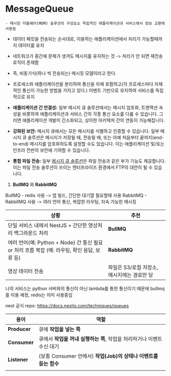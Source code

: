 # MessageQueue
	- 메시징 미들웨어(MOM) 솔루션의 구성요소 독립적인 애플리케이션과 서비스에서 정보 교환에 사용됨
- 데이터 패킷을 전송되는 순서대로, 이용하는 애플리케이션에서 처리가 가능할때까지 데이터를 유지
- 네트워크가 중간에 문제가 생겨도 메시지를 유지하는 것 -> 처리가 안 되면 재전송 로직이 존재함
- 즉, 비동기식(하나 씩 전송되는) 메시징 모델이라고 한다.
-  프로세스와 애플리케이션을 분리하여 통신을 자체 포함하고(각 프로세스마다 자체적인 통신이 가능한 방법을 가지고 있다.) 이벤트 기반으로 유지하여 서비스를 독립적으로 유지

- **애플리케이션 간 연결성:** 일부 메시지 큐 솔루션에서는 메시지 암호화, 트랜잭션 속성을 비롯하여 애플리케이션과 서비스 간의 각종 통신 요소를 다룰 수 있습니다. 그러면 애플리케이션 개발이 간소화되고, 상이한 아키텍처 간의 연동이 가능해집니다.

- **강화된 보안:** 메시지 큐에서는 모든 메시지를 식별하고 인증할 수 있습니다. 일부 메시지 큐 솔루션은 메시지가 저장될 때, 전송될 때, 또는 아예 처음부터 끝까지(end-to-end) 메시지를 암호화하도록 설정할 수도 있습니다. 이는 애플리케이션 및/또는 인프라 전반의 보안에 기여할 수 있습니다.

- **통합 파일 전송:** 일부 [메시지 큐 솔루션](https://www.ibm.com/kr-ko/products/mq/advanced)은 파일 전송과 같은 부가 기능도 제공합니다. 이는 파일 전송 솔루션이 쓰이는 엔터프라이즈 환경에서 FTP의 대안이 될 수 있습니다.

1. **BullMQ** 와 **RabbitMQ**

BullMQ - redis 사용 -> 앱 빌드, 간단한 대기열 필요할때 사용
RabbitMQ - RabbitMQ 사용 -> 여러 언어 통신, 복잡한 라우팅, 지속 가능한 메시징

| **상황**                                                            | **추천**                     |
| ----------------------------------------------------------------- | -------------------------- |
| 단일 서비스 내에서 NestJS + 간단한 영상처리 백그라운드 처리                             | **BullMQ**                 |
| 여러 언어(예: Python + Node) 간 통신 필요 or 처리 흐름 복잡 (예: 라우팅, 확인 응답, 보류 등) | **RabbitMQ**               |
| 영상 데이터 전송                                                         | 파일은 S3/로컬 저장소, 메시지에는 경로만 담 |
나의 서비스는 python 서버와의 통신이 아닌 lambda를 통한 통신이기 때문에 bullmq를 이용 예정, redis는 이미 사용중임

nest 공식 repo: https://docs.nestjs.com/techniques/queues

| **용어**       | **역할**                                        |
| ------------ | --------------------------------------------- |
| **Producer** | 큐에 **작업을 넣는 쪽**                               |
| **Consumer** | 큐에서 **작업을 꺼내 실행하는 쪽**, 작업을 처리하거나 이벤트 수신 대기    |
| **Listener** | (보통 Consumer 안에서) **작업(Job)의 상태나 이벤트를 듣는 함수** |
|              |                                               |





